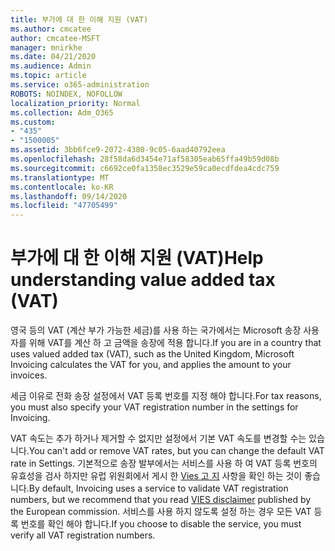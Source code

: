 ```yaml
---
title: 부가에 대 한 이해 지원 (VAT)
ms.author: cmcatee
author: cmcatee-MSFT
manager: mnirkhe
ms.date: 04/21/2020
ms.audience: Admin
ms.topic: article
ms.service: o365-administration
ROBOTS: NOINDEX, NOFOLLOW
localization_priority: Normal
ms.collection: Adm_O365
ms.custom:
- "435"
- "1500005"
ms.assetid: 3bb6fce9-2072-4380-9c05-6aad40792eea
ms.openlocfilehash: 28f58da6d3454e71af58305eab65ffa49b59d08b
ms.sourcegitcommit: c6692ce0fa1358ec3529e59ca0ecdfdea4cdc759
ms.translationtype: MT
ms.contentlocale: ko-KR
ms.lasthandoff: 09/14/2020
ms.locfileid: "47705499"
---
```

# <a name="help-understanding-value-added-tax-vat"></a><span data-ttu-id="49a3b-102">부가에 대 한 이해 지원 (VAT)</span><span class="sxs-lookup"><span data-stu-id="49a3b-102">Help understanding value added tax (VAT)</span></span>

<span data-ttu-id="49a3b-103">영국 등의 VAT (계산 부가 가능한 세금)를 사용 하는 국가에서는 Microsoft 송장 사용자를 위해 VAT를 계산 하 고 금액을 송장에 적용 합니다.</span><span class="sxs-lookup"><span data-stu-id="49a3b-103">If you are in a country that uses valued added tax (VAT), such as the United Kingdom, Microsoft Invoicing calculates the VAT for you, and applies the amount to your invoices.</span></span>
  
<span data-ttu-id="49a3b-104">세금 이유로 전화 송장 설정에서 VAT 등록 번호를 지정 해야 합니다.</span><span class="sxs-lookup"><span data-stu-id="49a3b-104">For tax reasons, you must also specify your VAT registration number in the settings for Invoicing.</span></span>
  
<span data-ttu-id="49a3b-105">VAT 속도는 추가 하거나 제거할 수 없지만 설정에서 기본 VAT 속도를 변경할 수는 있습니다.</span><span class="sxs-lookup"><span data-stu-id="49a3b-105">You can't add or remove VAT rates, but you can change the default VAT rate in Settings.</span></span> <span data-ttu-id="49a3b-106">기본적으로 송장 발부에서는 서비스를 사용 하 여 VAT 등록 번호의 유효성을 검사 하지만 유럽 위원회에서 게시 한 [Vies 고 지](https://go.microsoft.com/fwlink/?LinkID=841741) 사항을 확인 하는 것이 좋습니다.</span><span class="sxs-lookup"><span data-stu-id="49a3b-106">By default, Invoicing uses a service to validate VAT registration numbers, but we recommend that you read [VIES disclaimer](https://go.microsoft.com/fwlink/?LinkID=841741) published by the European commission.</span></span> <span data-ttu-id="49a3b-107">서비스를 사용 하지 않도록 설정 하는 경우 모든 VAT 등록 번호를 확인 해야 합니다.</span><span class="sxs-lookup"><span data-stu-id="49a3b-107">If you choose to disable the service, you must verify all VAT registration numbers.</span></span>